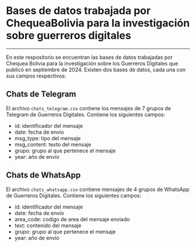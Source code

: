 # Bases de datos trabajada por ChequeaBolivia para la investigación sobre guerreros digitales
---
En este respositorio se encuentran las bases de datos trabajadas por Chequea Bolivia para la investigación sobre los Guerreros Digitales que publicó en septiembre de 2024.
Existen dos bases de datos, cada una con sus campos respectivos:

## Chats de Telegram
El archivo `chats_telegram.csv` contiene los mensajes de 7 grupos de Telegram de Guerreros Digitales. Contiene los siguientes campos:
- id: identificador del mensaje
- date: fecha de envío
- msg_type: tipo del mensaje
- msg_content: texto del mensaje
- grupo: grupo al que pertenece el mensaje
- year: año de envío

## Chats de WhatsApp
El archivo `chats_whatsapp.csv` contiene mensajes de 4 grupos de WhatsApp de Guerreros Digitales. Contiene los siguientes campos:
- id: identificador del mensaje
- date: fecha de envío
- area_code: codigo de area del mensaje enviado
- text: contenido del mensaje
- grupo: grupo al que pertenece el mensaje
- year: año de envío
